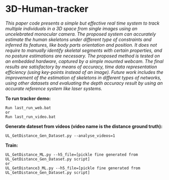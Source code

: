 # 3D-Human-tracker
*This paper code presents a simple but effective real time system to track multiple individuals in a
3D space from single images using an uncelebrated monocular camera. The proposed system can
accurately estimate the human skeletons under different type of constraints and inferred its features,
like body parts orientation and position. It does not require to manually identify skeletal segments
with certain properties, and no posture estimations are necessary. The proposed method is tested
on an embedded hardware, captured by a simple mounted webcam. The final results are satisfactory
by means of accuracy, time data representation efficiency (using key-points instead of an image).
Future work includes the improvement of the estimation of skeletons in different types of networks,
using other datasets and evaluating the depth accuracy result by using an accurate reference system
like laser systems.*


**To run tracker demo:**
```
Run last_run_web.bat
or
Run last_run_video.bat
```

**Generate dateset from videos (video name is the distance ground truth):**
```
UL_GetDistance_Gen_Dataset.py --analyse_videos=1
```

**Train:**
```
UL_GetDistance_ML.py --h5_file=[pickle fine generated from UL_GetDistance_Gen_Dataset.py script]
or
UL_GetDistance3_ML.py --h5_file=[pickle fine generated from UL_GetDistance_Gen_Dataset.py script]
```
